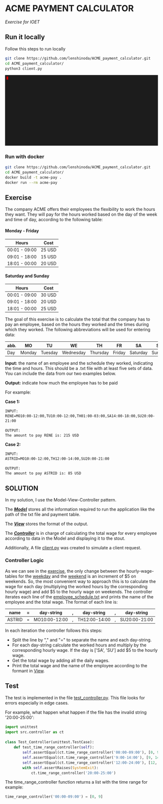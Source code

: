 # ACME PAYMENT CALCULATOR

_Exercise for IOET_

## Run it locally

Follow this steps to run locally

```sh
git clone https://github.com/lenshinoda/ACME_payment_calculator.git
cd ACME_payment_calculator/
python3 client.py
```

![](console.gif)

### Run with docker

```sh
git clone https://github.com/lenshinoda/ACME_payment_calculator.git
cd ACME_payment_calculator/
docker build -t acme-pay .
docker run --rm acme-pay
```

## Exercise

The company ACME offers their employees the flexibility to work the hours they want. They will pay for the hours worked based on the day of the week and time of day, according to the following table:

#### Monday - Friday

| Hours         | Cost   |
| ------------- | ------ |
| 00:01 - 09:00 | 25 USD |
| 09:01 - 18:00 | 15 USD |
| 18:01 - 00:00 | 20 USD |

#### Saturday and Sunday

| Hours         | Cost   |
| ------------- | ------ |
| 00:01 - 09:00 | 30 USD |
| 09:01 - 18:00 | 20 USD |
| 18:01 - 00:00 | 25 USD |

The goal of this exercise is to calculate the total that the company has to pay an employee, based on the hours they worked and the times during which they worked. The following abbreviations will be used for entering data:

| abb. | MO     | TU      | WE        | TH       | FR     | SA       | SU     |
| ---- | ------ | ------- | --------- | -------- | ------ | -------- | ------ |
| Day  | Monday | Tuesday | Wednesday | Thursday | Friday | Saturday | Sunday |

**Input:** the name of an employee and the schedule they worked, indicating the time and hours. This should be a .txt file with at least five sets of data. You can include the data from our two examples below.

**Output:** indicate how much the employee has to be paid

For example:

**Case 1:**

```
INPUT:
RENE=MO10:00-12:00,TU10:00-12:00,TH01:00-03:00,SA14:00-18:00,SU20:00-21:00

OUTPUT:
The amount to pay RENE is: 215 USD
```

**Case 2:**

```
INPUT:
ASTRID=MO10:00-12:00,TH12:00-14:00,SU20:00-21:00

OUTPUT:
The amount to pay ASTRID is: 85 USD
```

## SOLUTION

In my solution, I use the Model-View-Controller pattern.

The [**_Model_**](src/model.py) stores all the information required to run the application like the path of the txt file and payment table.

The [**_View_**](src/view.py) stores the format of the output.

The [**_Controller_**](src/controller.py) is in charge of calculating the total wage for every employee according to data in the Model and displaying it to the stout.

Additionally, A file [client.py](client.py) was created to simulate a client request.

### Controller Logic

As we can see in the [exercise](#exercise), the only change between the hourly-wage-tables for the [weekday](#monday---friday) and the [weekend](#saturday-and-sunday) is an increment of $5 on weekends. So, the most convenient way to approach this is to calculate the wage for each day (multiplying the worked hours by the corresponding hourly wage) and add $5 to the hourly wage on weekends. The controller iterates each line of the [employee_schedule.txt](employee_schedule.txt) and prints the name of the employee and the total wage. The format of each line is:

| name   | =   | day-string    | ,   | day-string    | ,   | day-string    |
| ------ | --- | ------------- | --- | ------------- | --- | ------------- |
| ASTRID | =   | MO10:00-12:00 | ,   | TH12:00-14:00 | ,   | SU20:00-21:00 |

In each iteration the controller follows this steps:

- Split the line by "," and "=" to separate the name and each day-string.
- For each day-string calculate the worked hours and multiply by the corresponding hourly wage. If the day is ['SA', 'SU'] add $5 to the hourly wage.
- Get the total wage by adding all the daily wages.
- Print the total wage and the name of the employee according to the formant in [View](src/view.py).

## Test

The test is implemented in the file [test_controller.py](test_controller.py). This file looks for errors especially in edge cases.

For example, what happen what happen if the file has the invalid string '20:00-25:00':

```python
import unittest
import src.controller as ct

class Test_Controller(unittest.TestCase):
    def test_time_range_controller(self):
        self.assertEqual(ct.time_range_controller('00:00-09:00'), [0, 9])
        self.assertEqual(ct.time_range_controller('9:00-14:00'), [9, 14])
        self.assertEqual(ct.time_range_controller('12:00-24:00'), [12, 24])
        with self.assertRaises(SystemExit):
            ct.time_range_controller('20:00-25:00')
```

The time_range_controller function returns a list with the time range for example:

```python
time_range_controller('00:00-09:00') = [0, 9]
```
